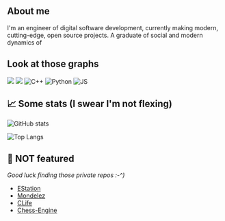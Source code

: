 ## About me
I'm an engineer of digital software development, currently making modern, cutting-edge, open source projects. 
A graduate of social and modern dynamics of 


## Look at those graphs
![](https://img.shields.io/badge/OS-Linux-informational?style=for-the-badge&logo=linux&logoColor=white&color=2bbc8a)
![](https://img.shields.io/badge/Editor-VSCode-informational?style=for-the-badge&logo=visual-studio-code&logoColor=white&color=2bbc8a)
![C++](https://img.shields.io/badge/c++-%2300599C.svg?style=for-the-badge&logo=c%2B%2B&logoColor=white)
![Python](https://img.shields.io/badge/Python-3776AB?style=for-the-badge&logo=python&logoColor=white)
![JS](https://img.shields.io/badge/Javascipt-c9b24a?style=for-the-badge&logo=javascript&logoColor=white)


## &#x1f4c8; Some stats (I swear I'm not flexing)

![GitHub stats](https://github-readme-stats.vercel.app/api?username=IlikeChooros&show_icons=true)

![Top Langs](https://github-readme-stats.vercel.app/api/top-langs/?username=IlikeChooros&layout=compact)

## 📕 NOT featured
*Good luck finding those private repos :-^)*
- [EStation](https://github.com/IlikeChooros/EStation)
- [Mondelez](https://github.com/IlikeChooros/Mondelez)
- [CLife](https://github.com/IlikeChooros/CLife)
- [Chess-Engine](https://github.com/IlikeChooros/Chess-Engine)

